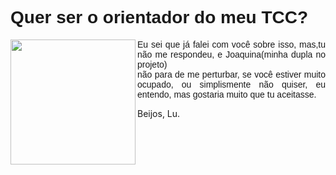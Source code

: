 <!DOCTYPE html>
<html>
  <head>
  </head>
    <body id="cor">
      <style>
        #cor{
        background:(199, 193, 199);
        }
         #titulo{
        font-family:arial;
        background-color(grey);
        }
        #paragrafo{
        font-family:arial;
        fonte-size:25px;
       }
      </style>
      <h1 id="titulo">Quer ser o orientador do meu TCC? </h1>
      <img src="https://media1.tenor.com/images/9187a7bea0600ed2ae6a9cddfa4e906f/tenor.gif?itemid=5751222" width="200px" height="200px" align="left"/>
      <p id="paragrafo" align="justify">Eu sei que já falei com você sobre isso, mas,tu não me respondeu, e Joaquina(minha dupla no projeto)<br>não para de me perturbar, se você estiver muito ocupado, ou simplismente não quiser, eu entendo, mas gostaria muito que tu  aceitasse.</p>  
      <p>Beijos, Lu.  </p>
    </body>
<html>  
  
